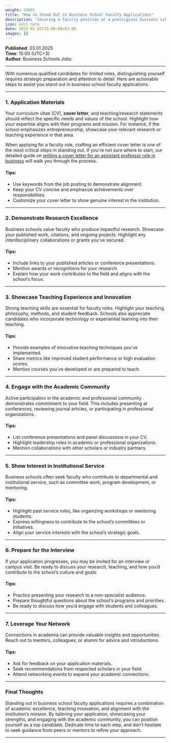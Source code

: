 ```yaml
---
weight: 10001
title: "How to Stand Out in Business School Faculty Applications"
description: "Securing a faculty position at a prestigious business school is a competitive process."
icon: edit_note
date: 2025-01-03T15:00:00+03:00
images: []
---
```


**Published**: 03.01.2025 <br> **Time**: 15:00 (UTC+3) <br> **Author**: Business Schools Jobs

---

With numerous qualified candidates for limited roles, distinguishing yourself requires strategic preparation and attention to detail. Here are actionable steps to assist you stand out in business school faculty applications.

---

### 1. **Application Materials**
Your curriculum vitae (CV), **cover letter**, and teaching/research statements should reflect the specific needs and values of the school. Highlight how your expertise aligns with their programs and mission. For instance, if the school emphasizes entrepreneurship, showcase your relevant research or teaching experience in that area.

When applying for a faculty role, crafting an efficient cover letter is one of the most critical steps in standing out. If you're not sure where to start, our detailed guide on [writing a cover letter for an assistant professor role in business](https://www.businessschoolsjobs.eu.org/blog/advice-and-tips/writing-a-cover-letter-for-an-assistant-professor-role-in-business/) will walk you through the process.


#### Tips:
- Use keywords from the job posting to demonstrate alignment.
- Keep your CV concise and emphasize achievements over responsibilities.
- Customize your cover letter to show genuine interest in the institution.

---

### 2. **Demonstrate Research Excellence**
Business schools value faculty who produce impactful research. Showcase your published work, citations, and ongoing projects. Highlight any interdisciplinary collaborations or grants you’ve secured.

#### Tips:
- Include links to your published articles or conference presentations.
- Mention awards or recognitions for your research.
- Explain how your work contributes to the field and aligns with the school’s focus.

---

### 3. **Showcase Teaching Experience and Innovation**
Strong teaching skills are essential for faculty roles. Highlight your teaching philosophy, methods, and student feedback. Schools also appreciate candidates who incorporate technology or experiential learning into their teaching.

#### Tips:
- Provide examples of innovative teaching techniques you’ve implemented.
- Share metrics like improved student performance or high evaluation scores.
- Mention courses you’ve developed or are prepared to teach.

---

### 4. **Engage with the Academic Community**
Active participation in the academic and professional community demonstrates commitment to your field. This includes presenting at conferences, reviewing journal articles, or participating in professional organizations.

#### Tips:
- List conference presentations and panel discussions in your CV.
- Highlight leadership roles in academic or professional organizations.
- Mention collaborations with other scholars or industry partners.

---

### 5. **Show Interest in Institutional Service**
Business schools often seek faculty who contribute to departmental and institutional service, such as committee work, program development, or mentoring.

#### Tips:
- Highlight past service roles, like organizing workshops or mentoring students.
- Express willingness to contribute to the school’s committees or initiatives.
- Align your service interests with the school’s strategic goals.

---

### 6. **Prepare for the Interview**
If your application progresses, you may be invited for an interview or campus visit. Be ready to discuss your research, teaching, and how you’d contribute to the school’s culture and goals.

#### Tips:
- Practice presenting your research to a non-specialist audience.
- Prepare thoughtful questions about the school’s programs and priorities.
- Be ready to discuss how you’d engage with students and colleagues.

---

### 7. **Leverage Your Network**
Connections in academia can provide valuable insights and opportunities. Reach out to mentors, colleagues, or alumni for advice and introductions.

#### Tips:
- Ask for feedback on your application materials.
- Seek recommendations from respected scholars in your field.
- Attend networking events to expand your academic connections.

---

### Final Thoughts
Standing out in business school faculty applications requires a combination of academic excellence, teaching innovation, and alignment with the institution’s mission. By tailoring your application, showcasing your strengths, and engaging with the academic community, you can position yourself as a top candidate. Dedicate time to each step, and don’t hesitate to seek guidance from peers or mentors to refine your approach.

---
